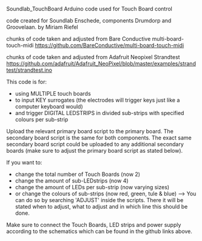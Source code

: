 Soundlab_TouchBoard
Arduino code used for Touch Board control

code created for Soundlab Enschede, components Drumdorp and Groovelaan. by Miriam Riefel

chunks of code taken and adjusted from Bare Conductive multi-board-touch-midi https://github.com/BareConductive/multi-board-touch-midi

chunks of code taken and adjusted from Adafruit Neopixel Strandtest https://github.com/adafruit/Adafruit_NeoPixel/blob/master/examples/strandtest/strandtest.ino

This code is for:
- using MULTIPLE touch boards
- to input KEY surrogates (the electrodes will trigger keys just like a computer keyboard would)
- and trigger DIGITAL LEDSTRIPS in divided sub-strips with specified colours per sub-strip

Upload the relevant primary board script to the primary board. 
The secondary board script is the same for both components. The exact same secondary board script could be uploaded to any additional secondary boards (make sure to adjust the primary board script as stated below).

If you want to:
- change the total number of Touch Boards (now 2)
- change the amount of sub-LEDstrips (now 4)
- change the amount of LEDs per sub-strip (now varying sizes)
- or change the colours of sub-strips (now red, green, tule & blue) 
--> You can do so by searching 'ADJUST' inside the scripts. There it will be stated when to adjust, what to adjust and in which line this should be done.

Make sure to connect the Touch Boards, LED strips and power supply according to the schematics which can be found in the github links above.

